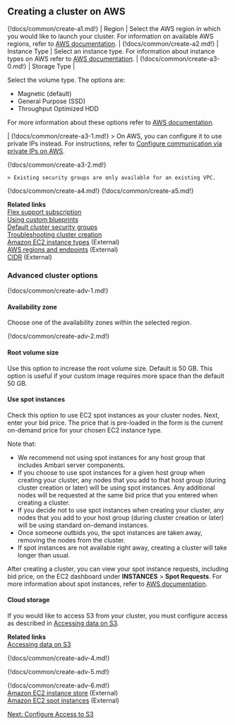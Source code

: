 ## Creating a cluster on AWS 

{!docs/common/create-a1.md!}
| Region | Select the AWS region in which you would like to launch your cluster. For information on available AWS regions, refer to [AWS documentation](http://docs.aws.amazon.com/general/latest/gr/rande.html). |
{!docs/common/create-a2.md!}
| Instance Type | Select an instance type. For information about instance types on AWS refer to [AWS documentation](https://aws.amazon.com/ec2/instance-types/). |
{!docs/common/create-a3-0.md!}
| Storage Type | <p>Select the volume type. The options are:<ul><li>Magnetic (default)</li><li>General Purpose (SSD)</li><li>Throughput Optimized HDD</li></ul>For more information about these options refer to <a href="http://docs.aws.amazon.com/AWSEC2/latest/UserGuide/InstanceStorage.html" target="_blank">AWS documentation</a>.</p>|
{!docs/common/create-a3-1.md!}
    > On AWS, you can configure it to use private IPs instead. For instructions, refer to [Configure communication via private IPs on AWS](trouble-cluster.md#configure-communication-via-private-ips-on-aws). 

{!docs/common/create-a3-2.md!}

    > Existing security groups are only available for an existing VPC. 

{!docs/common/create-a4.md!}
{!docs/common/create-a5.md!}

**Related links**   
[Flex support subscription](get-help.md#flex-subscription)  
[Using custom blueprints](blueprints.md)   
[Default cluster security groups](security.md#default-cluster-security-groups)  
[Troubleshooting cluster creation](trouble-cluster.md)    
[Amazon EC2 instance types](https://aws.amazon.com/ec2/instance-types/) (External)   
[AWS regions and endpoints](http://docs.aws.amazon.com/general/latest/gr/rande.html) (External)     
[CIDR](http://www.ipaddressguide.com/cidr) (External)   



### Advanced cluster options

{!docs/common/create-adv-1.md!}


#### Availability zone

Choose one of the availability zones within the selected region. 
 
{!docs/common/create-adv-2.md!}


####  Root volume size 

Use this option to increase the root volume size. Default is 50 GB. This option is useful if your custom image requires more space than the default 50 GB. 

#### Use spot instances

Check this option to use EC2 spot instances as your cluster nodes. Next, enter your bid price. The price that is pre-loaded in the form is the current on-demand price for your chosen EC2 instance type.   


Note that: 

* We recommend not using spot instances for any host group that includes Ambari server components.  
* If you choose to use spot instances for a given host group when creating your cluster, any nodes that you add to that host group (during cluster creation or later) will be using spot instances. Any additional nodes will be requested at the same bid price that you entered when creating a cluster.  
* If you decide not to use spot instances when creating your cluster, any nodes that you add to your host group (during cluster creation or later) will be using standard on-demand instances.     
* Once someone outbids you, the spot instances are taken away, removing the nodes from the cluster. 
* If spot instances are not available right away, creating a cluster will take longer than usual. 

After creating a cluster, you can view your spot instance requests, including bid price, on the EC2 dashboard under **INSTANCES** > **Spot Requests**. For more information about spot instances, refer to [AWS documentation](https://aws.amazon.com/ec2/spot/).  


#### Cloud storage 

If you would like to access S3 from your cluster, you must configure access as described in [Accessing data on S3](aws-data.md). 

**Related links**  
[Accessing data on S3](aws-data.md)    


{!docs/common/create-adv-4.md!}

{!docs/common/create-adv-5.md!}

{!docs/common/create-adv-6.md!}  
[Amazon EC2 instance store](http://docs.aws.amazon.com/AWSEC2/latest/UserGuide/InstanceStorage.html) (External)  
[Amazon EC2 spot instances](https://aws.amazon.com/ec2/spot/) (External)   


<div class="next">
<a href="../aws-data/index.html">Next: Configure Access to S3</a>
</div>
